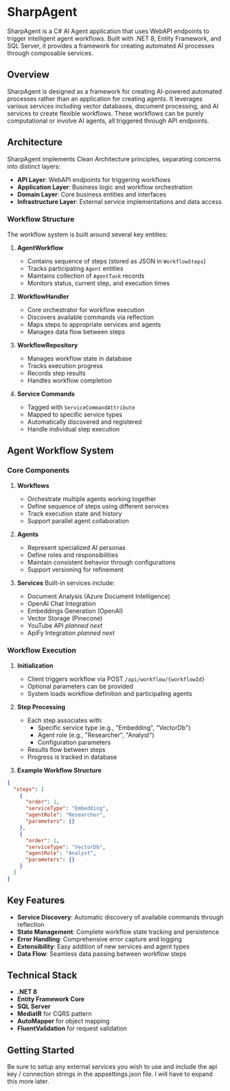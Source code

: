 # SharpAgent

SharpAgent is a C# AI Agent application that uses WebAPI endpoints to trigger intelligent agent workflows. Built with .NET 8, Entity Framework, and SQL Server, it provides a framework for creating automated AI processes through composable services.

## Overview

SharpAgent is designed as a framework for creating AI-powered automated processes rather than an application for creating agents. It leverages various services including vector databases, document processing, and AI services to create flexible workflows. These workflows can be purely computational or involve AI agents, all triggered through API endpoints.

## Architecture

SharpAgent implements Clean Architecture principles, separating concerns into distinct layers:

- **API Layer**: WebAPI endpoints for triggering workflows
- **Application Layer**: Business logic and workflow orchestration
- **Domain Layer**: Core business entities and interfaces
- **Infrastructure Layer**: External service implementations and data access

### Workflow Structure

The workflow system is built around several key entities:

1. **AgentWorkflow**
   - Contains sequence of steps (stored as JSON in `WorkflowSteps`)
   - Tracks participating `Agent` entities
   - Maintains collection of `AgentTask` records
   - Monitors status, current step, and execution times

2. **WorkflowHandler**
   - Core orchestrator for workflow execution
   - Discovers available commands via reflection
   - Maps steps to appropriate services and agents
   - Manages data flow between steps

3. **WorkflowRepository**
   - Manages workflow state in database
   - Tracks execution progress
   - Records step results
   - Handles workflow completion

4. **Service Commands**
   - Tagged with `ServiceCommandAttribute`
   - Mapped to specific service types
   - Automatically discovered and registered
   - Handle individual step execution

## Agent Workflow System

### Core Components

1. **Workflows**
   - Orchestrate multiple agents working together
   - Define sequence of steps using different services
   - Track execution state and history
   - Support parallel agent collaboration

2. **Agents**
   - Represent specialized AI personas
   - Define roles and responsibilities
   - Maintain consistent behavior through configurations
   - Support versioning for refinement

3. **Services**
   Built-in services include:
   - Document Analysis (Azure Document Intelligence)
   - OpenAI Chat Integration
   - Embeddings Generation (OpenAI)
   - Vector Storage (Pinecone)
   - YouTube API *planned next*
   - ApiFy Integration *planned next*

### Workflow Execution

1. **Initialization**
   - Client triggers workflow via POST `/api/workflow/{workflowId}`
   - Optional parameters can be provided
   - System loads workflow definition and participating agents

2. **Step Processing**
   - Each step associates with:
     - Specific service type (e.g., "Embedding", "VectorDb")
     - Agent role (e.g., "Researcher", "Analyst")
     - Configuration parameters
   - Results flow between steps
   - Progress is tracked in database

3. **Example Workflow Structure**
```json
{
  "steps": [
    {
      "order": 1,
      "serviceType": "Embedding",
      "agentRole": "Researcher",
      "parameters": {}
    },
    {
      "order": 2,
      "serviceType": "VectorDb",
      "agentRole": "Analyst",
      "parameters": {}
    }
  ]
}
```

## Key Features

- **Service Discovery**: Automatic discovery of available commands through reflection
- **State Management**: Complete workflow state tracking and persistence
- **Error Handling**: Comprehensive error capture and logging
- **Extensibility**: Easy addition of new services and agent types
- **Data Flow**: Seamless data passing between workflow steps

## Technical Stack

- **.NET 8**
- **Entity Framework Core**
- **SQL Server**
- **MediatR** for CQRS pattern
- **AutoMapper** for object mapping
- **FluentValidation** for request validation

## Getting Started

Be sure to setup any external services you wish to use and include the api key / connection strings in the appsettings.json file. I will have to expand this more later.




